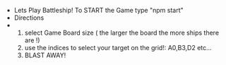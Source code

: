 - Lets Play Battleship! To START the Game type "npm start"
- Directions
- 1. select Game Board size ( the larger the board the more ships there are !)
  2. use the indices to select your target on the grid!: A0,B3,D2 etc...
  3. BLAST AWAY!
